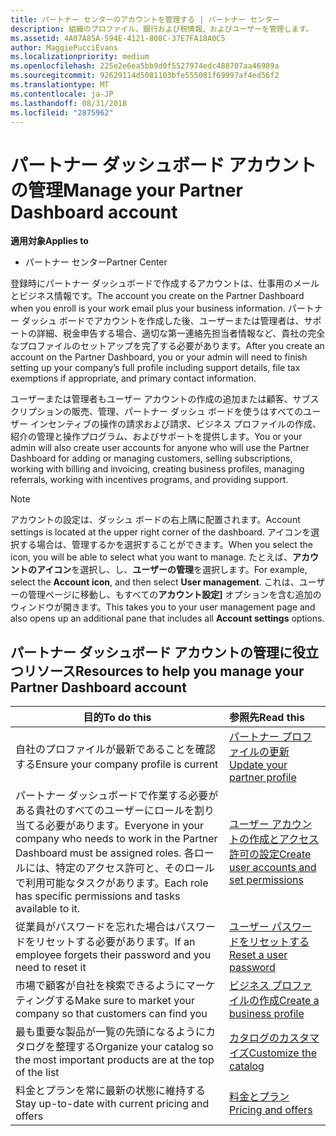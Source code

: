 ```yaml
---
title: パートナー センターのアカウントを管理する | パートナー センター
description: 組織のプロファイル、銀行および税情報、およびユーザーを管理します。
ms.assetid: 4A07A85A-594E-4121-808C-37E7FA18A0C5
author: MaggiePucciEvans
ms.localizationpriority: medium
ms.openlocfilehash: 225e2e6ea5bb9d0f5527974edc488707aa46989a
ms.sourcegitcommit: 92629114d5081103bfe555081f69997af4ed56f2
ms.translationtype: MT
ms.contentlocale: ja-JP
ms.lasthandoff: 08/31/2018
ms.locfileid: "2875962"
---
```

# <a name="manage-your-partner-dashboard-account"></a><span data-ttu-id="97503-103">パートナー ダッシュボード アカウントの管理</span><span class="sxs-lookup"><span data-stu-id="97503-103">Manage your Partner Dashboard account</span></span>

**<span data-ttu-id="97503-104">適用対象</span><span class="sxs-lookup"><span data-stu-id="97503-104">Applies to</span></span>**

-  <span data-ttu-id="97503-105">パートナー センター</span><span class="sxs-lookup"><span data-stu-id="97503-105">Partner Center</span></span>

<span data-ttu-id="97503-106">登録時にパートナー ダッシュボードで作成するアカウントは、仕事用のメールとビジネス情報です。</span><span class="sxs-lookup"><span data-stu-id="97503-106">The account you create on the Partner Dashboard when you enroll is your work email plus your business information.</span></span> <span data-ttu-id="97503-107">パートナー ダッシュ ボードでアカウントを作成した後、ユーザーまたは管理者は、サポートの詳細、税金申告する場合、適切な第一連絡先担当者情報など、貴社の完全なプロファイルのセットアップを完了する必要があります。</span><span class="sxs-lookup"><span data-stu-id="97503-107">After you create an account on the Partner Dashboard, you or your admin will need to finish setting up your company’s full profile including support details, file tax exemptions if appropriate, and primary contact information.</span></span> 

<span data-ttu-id="97503-108">ユーザーまたは管理者もユーザー アカウントの作成の追加または顧客、サブスクリプションの販売、管理、パートナー ダッシュ ボードを使うはすべてのユーザー インセンティブの操作の請求および請求、ビジネス プロファイルの作成、紹介の管理と操作プログラム、およびサポートを提供します。</span><span class="sxs-lookup"><span data-stu-id="97503-108">You or your admin will also create user accounts for anyone who will use the Partner Dashboard for adding or managing customers, selling subscriptions, working with billing and invoicing, creating business profiles, managing referrals, working with incentives programs, and providing support.</span></span>

>[!NOTE]
><span data-ttu-id="97503-109">アカウントの設定は、ダッシュ ボードの右上隅に配置されます。</span><span class="sxs-lookup"><span data-stu-id="97503-109">Account settings is located at the upper right corner of the dashboard.</span></span> <span data-ttu-id="97503-110">アイコンを選択する場合は、管理するかを選択することができます。</span><span class="sxs-lookup"><span data-stu-id="97503-110">When you select the icon, you will be able to select what you want to manage.</span></span> <span data-ttu-id="97503-111">たとえば、**アカウントのアイコン**を選択し、し、**ユーザーの管理**を選択します。</span><span class="sxs-lookup"><span data-stu-id="97503-111">For example, select the **Account icon**, and then select **User management**.</span></span> <span data-ttu-id="97503-112">これは、ユーザーの管理ページに移動し、もすべての**アカウント設定]** オプションを含む追加のウィンドウが開きます。</span><span class="sxs-lookup"><span data-stu-id="97503-112">This takes you to your user management page and also opens up an additional pane that includes all **Account settings** options.</span></span>


## <a name="resources-to-help-you-manage-your-partner-dashboard-account"></a><span data-ttu-id="97503-113">パートナー ダッシュボード アカウントの管理に役立つリソース</span><span class="sxs-lookup"><span data-stu-id="97503-113">Resources to help you manage your Partner Dashboard account</span></span>

|**<span data-ttu-id="97503-114">目的</span><span class="sxs-lookup"><span data-stu-id="97503-114">To do this</span></span>**   |**<span data-ttu-id="97503-115">参照先</span><span class="sxs-lookup"><span data-stu-id="97503-115">Read this</span></span>**   |
|-----------------------|:-----------------------|
|<span data-ttu-id="97503-116">自社のプロファイルが最新であることを確認する</span><span class="sxs-lookup"><span data-stu-id="97503-116">Ensure your company profile is current</span></span>   |[<span data-ttu-id="97503-117">パートナー プロファイルの更新</span><span class="sxs-lookup"><span data-stu-id="97503-117">Update your partner profile</span></span>](update-your-partner-profile.md)|
|<span data-ttu-id="97503-118">パートナー ダッシュボードで作業する必要がある貴社のすべてのユーザーにロールを割り当てる必要があります。</span><span class="sxs-lookup"><span data-stu-id="97503-118">Everyone in your company who needs to work in the Partner Dashboard must be assigned roles.</span></span> <span data-ttu-id="97503-119">各ロールには、特定のアクセス許可と、そのロールで利用可能なタスクがあります。</span><span class="sxs-lookup"><span data-stu-id="97503-119">Each role has specific permissions and tasks available to it.</span></span>|[<span data-ttu-id="97503-120">ユーザー アカウントの作成とアクセス許可の設定</span><span class="sxs-lookup"><span data-stu-id="97503-120">Create user accounts and set permissions</span></span>](create-user-accounts-and-set-permissions.md)|
|<span data-ttu-id="97503-121">従業員がパスワードを忘れた場合はパスワードをリセットする必要があります。</span><span class="sxs-lookup"><span data-stu-id="97503-121">If an employee forgets their password and you need to reset it</span></span>  |[<span data-ttu-id="97503-122">ユーザー パスワードをリセットする</span><span class="sxs-lookup"><span data-stu-id="97503-122">Reset a user password</span></span>](reset-a-user-password.md)|
|<span data-ttu-id="97503-123">市場で顧客が自社を検索できるようにマーケティングする</span><span class="sxs-lookup"><span data-stu-id="97503-123">Make sure to market your company so that customers can find you</span></span>   |[<span data-ttu-id="97503-124">ビジネス プロファイルの作成</span><span class="sxs-lookup"><span data-stu-id="97503-124">Create a business profile</span></span>](create-a-marketing-profile.md)|
|<span data-ttu-id="97503-125">最も重要な製品が一覧の先頭になるようにカタログを整理する</span><span class="sxs-lookup"><span data-stu-id="97503-125">Organize your catalog so the most important products are at the top of the list</span></span>   |[<span data-ttu-id="97503-126">カタログのカスタマイズ</span><span class="sxs-lookup"><span data-stu-id="97503-126">Customize the catalog</span></span>](customize-the-catalog.md)|
|<span data-ttu-id="97503-127">料金とプランを常に最新の状態に維持する</span><span class="sxs-lookup"><span data-stu-id="97503-127">Stay up-to-date with current pricing and offers</span></span>   |[<span data-ttu-id="97503-128">料金とプラン</span><span class="sxs-lookup"><span data-stu-id="97503-128">Pricing and offers</span></span>](pricing-and-offers.md)|













 

 




